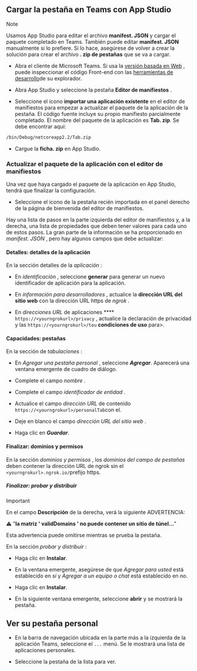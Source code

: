 ## <a name="upload-your-tab-to-teams-with-app-studio"></a>Cargar la pestaña en Teams con App Studio

>[!NOTE]
> Usamos App Studio para editar el archivo **manifest. JSON** y cargar el paquete completado en Teams. También puede editar **manifest. JSON** manualmente si lo prefiere. Si lo hace, asegúrese de volver a crear la solución para crear el archivo **. zip de pestañas** que se va a cargar.

- Abra el cliente de Microsoft Teams. Si usa la [versión basada en Web](https://teams.microsoft.com) , puede inspeccionar el código Front-end con las [herramientas de desarrollo](~/tabs/how-to/developer-tools.md)de su explorador.

- Abra App Studio y seleccione la pestaña **Editor de manifiestos** .

- Seleccione el icono **importar una aplicación existente** en el editor de manifiestos para empezar a actualizar el paquete de la aplicación de la pestaña. El código fuente incluye su propio manifiesto parcialmente completado. El nombre del paquete de la aplicación es **Tab. zip**. Se debe encontrar aquí:

```bash
/bin/Debug/netcoreapp2.2/Tab.zip
```

- Cargue la **ficha. zip** en App Studio.

### <a name="update-your-app-package-with-manifest-editor"></a>Actualizar el paquete de la aplicación con el editor de manifiestos

Una vez que haya cargado el paquete de la aplicación en App Studio, tendrá que finalizar la configuración.

- Seleccione el icono de la pestaña recién importada en el panel derecho de la página de bienvenida del editor de manifiestos.

Hay una lista de pasos en la parte izquierda del editor de manifiestos y, a la derecha, una lista de propiedades que deben tener valores para cada uno de estos pasos. La gran parte de la información se ha proporcionado en *manifest. JSON* , pero hay algunos campos que debe actualizar:

#### <a name="details-app-details"></a>Detalles: detalles de la aplicación

En la sección detalles de la *aplicación* :

- En *identificación* , seleccione **generar** para generar un nuevo identificador de aplicación para la aplicación.

- En *información para desarrolladores* , actualice la **dirección URL del sitio web** con la dirección URL https de *ngrok* .

- En *direcciones URL* de aplicaciones **** `https://<yourngrokurl>/privacy` , actualice la declaración de privacidad y las `https://<yourngrokurl>/tou` **condiciones de uso** para>.

#### <a name="capabilities-tabs"></a>Capacidades: pestañas

En la sección de *tabulaciones* :

- En *Agregar una pestaña personal* , seleccione ***Agregar***. Aparecerá una ventana emergente de cuadro de diálogo.

- Complete el campo *nombre* .

- Complete el campo *identificador de entidad* .

- Actualice el campo *dirección URL* de contenido `https://<yourngrokurl>/personalTab`con el.

- Deje en blanco el campo *dirección URL del sitio web* .

- Haga clic en ***Guardar***.

#### <a name="finish-domains-and-permissions"></a>Finalizar: dominios y permisos

En la sección *dominios y permisos* , los *dominios del campo de pestañas* deben contener la dirección URL de ngrok sin el `<yourngrokurl>.ngrok.io/`prefijo https.

##### <a name="finish-test-and-distribute"></a>Finalizar: probar y distribuir

>[!IMPORTANT]
>En el campo **Descripción** de la derecha, verá la siguiente ADVERTENCIA:
>
>&#9888; "**la matriz ' validDomains ' no puede contener un sitio de túnel...**"
>
>Esta advertencia puede omitirse mientras se prueba la pestaña.

En la sección *probar y distribuir* :

- Haga clic en **Instalar**.

- En la ventana emergente, asegúrese de que *Agregar para usted* está establecido en *sí* y *Agregar a un equipo o chat* está establecido en *no*.

- Haga clic en **Instalar**.

- En la siguiente ventana emergente, seleccione **abrir** y se mostrará la pestaña.

## <a name="view-your-personal-tab"></a>Ver su pestaña personal

- En la barra de navegación ubicada en la parte más a la izquierda de la aplicación Teams, seleccione el `...` menú. Se le mostrará una lista de aplicaciones personales.

- Seleccione la pestaña de la lista para ver.
